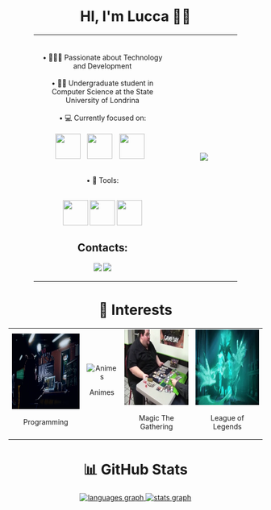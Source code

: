 <h1 align="center">HI, I'm Lucca 🖖🏻 </h1>

<div align = "center">

<table style="width: 80%; border-collapse: collapse;">
<tr style="border: none;">

<td width="67.5%" style="border: none; text-align: center;">
<br><br>• 👨🏻‍💻 Passionate about Technology and Development<br><br>
• 👨‍🎓 Undergraduate student in Computer Science at the State University of Londrina <br><br>
• 💻 Currently focused on: <br><br>
<div style="display: inline-block;">
  <img width="50" height="50" src="https://cdn.jsdelivr.net/gh/devicons/devicon/icons/java/java-original.svg" style="margin-right: 10px;" /> 
  <img width="50" height="50" src="https://cdn.jsdelivr.net/gh/devicons/devicon@latest/icons/python/python-original-wordmark.svg" style="margin-right: 10px;" />
  <img width="50" height="50" src="https://cdn.jsdelivr.net/gh/devicons/devicon@latest/icons/c/c-line.svg" style="margin-right: 10px;" />
</div> <br><br>

• 🧰 Tools:<br><br>
<div style="display: inline-block;">
  <img width="50" height="50" src="https://cdn.jsdelivr.net/gh/devicons/devicon@latest/icons/postgresql/postgresql-plain-wordmark.svg"  />
  <img width="50" height="50" src="https://cdn.jsdelivr.net/gh/devicons/devicon@latest/icons/github/github-original-wordmark.svg" />
  <img width="50" height="50" src="https://cdn.jsdelivr.net/gh/devicons/devicon@latest/icons/postman/postman-plain.svg" />
</div>
<h2 align="center">Contacts:</h2>

<div align="center">
  
<a href="mailto:lucca.giovane.gomes@uel.br"><img src="https://img.shields.io/badge/Gmail-D14836?style=for-the-badge&logo=gmail&logoColor=white" target="_blank"></a>
<a href="https://www.linkedin.com/in/luccagiovane/" target="_blank"><img src="https://img.shields.io/badge/-LinkedIn-%230077B5?style=for-the-badge&logo=linkedin&logoColor=white" target="_blank"></a>   
</div>

</td>

<td align="center" style="border: none;">
  <img src="./img/Garou tattoo.gif" width="320" />
</td>

</tr>
</table>

<div align="center">

<h1>🎯 Interests</h1>

<table>
    <tr>
        <td style="text-align: center;">
            <img src="./img/Prog.webp" alt="Desenvolvimento de Software" style="width: 150px; height: 150px;">
            <br>
            <p align="center">Programming</p>
        </td>
        <td style="text-align: center;">
            <img src="./img/Anime.gif" alt="Animes" style="width: 150px; height: 150px;">
            <br>
            <p align="center">Animes</p>
        </td>
        <td style="text-align: center;">
            <img src="./img/MTG.webp" alt="Magic The Gathering" style="width: 150px; height: 150px;">
            <br>
            <p align="center">Magic The Gathering</p>
        </td>
        <td style="text-align: center;">
            <img src="./img/LoL.webp" alt="League of Legends" style="width: 150px; height: 150px;">
            <br>
            <p align="center">League of Legends</p>
        </td>
    </tr>
</table>

</div>


</div>



<div align="center">
<h1>📊 GitHub Stats</h1>
<a href="https://github.com/LuccaGiovane">
<img src="https://github-readme-stats.vercel.app/api/top-langs?locale=en&hide_title=false&layout=compact&card_width=300&langs_count=6&theme=dracula&hide_border=true&username=LuccaGiovane" height="135em" alt="languages graph" />


  <img src="https://github-readme-stats.vercel.app/api?hide_title=false&hide_rank=false&show_icons=true&include_all_commits=true&count_private=true&disable_animations=false&theme=dracula&locale=en&hide_border=true&username=LuccaGiovane" height="135em" alt="stats graph"  />

</div>

